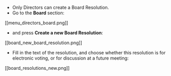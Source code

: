 * Only Directors can create a Board Resolution.
* Go to the **Board** section:

[[menu_directors_board.png]]

* and press **Create a new Board Resolution**:

[[board_new_board_resolution.png]]

* Fill in the text of the resolution, and choose whether this resolution is for electronic voting, or for discussion at a future meeting:

[[board_resolutions_new.png]]

